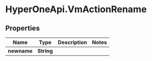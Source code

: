 # HyperOneApi.VmActionRename

## Properties
Name | Type | Description | Notes
------------ | ------------- | ------------- | -------------
**newname** | **String** |  | 


